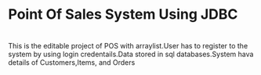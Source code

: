 # **Point Of Sales System Using JDBC** <h1>

<p>This is the editable project of POS with arraylist.User has to register to the system by using login credentails.Data stored in sql databases.System hava details of Customers,Items, and Orders</p> 
